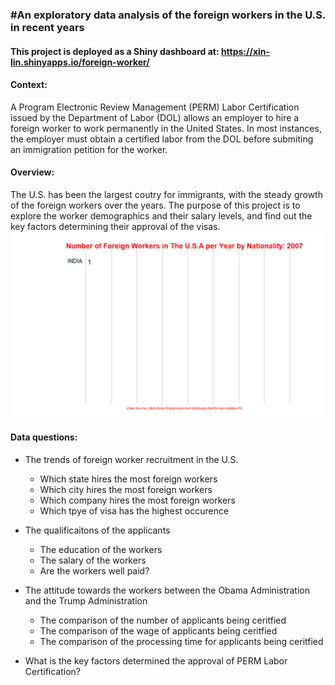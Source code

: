 ### #An exploratory data analysis of the foreign workers in the U.S. in recent years

#### This project is deployed as a Shiny dashboard at: https://xin-lin.shinyapps.io/foreign-worker/
#### Context:
A Program Electronic Review Management (PERM) Labor Certification issued by the Department of Labor (DOL) allows an employer to hire 
a foreign worker to work permanently in the United States. In most instances, the employer must obtain a certified labor from the DOL 
before submiting an immigration petition for the worker. 

#### Overview:
The U.S. has been the largest coutry for immigrants, with the steady growth of the foreign workers over the years. The purpose of this project is to explore the worker demographics and their salary levels, and find out the key factors determining their approval of the visas.
<img src='images/gganim.gif'>
#### Data questions:
* The trends of foreign worker recruitment in the U.S.
  * Which state hires the most foreign workers
  * Which city hires the most foreign workers
  * Which company hires the most foreign workers
  * Which tpye of visa has the highest occurence 

* The qualificaitons of the applicants 
	* The education of the workers
	* The salary of the workers
	* Are the workers well paid?

* The attitude towards the workers between the Obama Administration and the Trump Administration
	* The comparison of the number of applicants being ceritfied 
	* The comparison of the wage of applicants being ceritfied  
	* The comparison of the processing time for applicants being ceritfied 

* What is the key factors determined the approval of PERM Labor Certification? 
